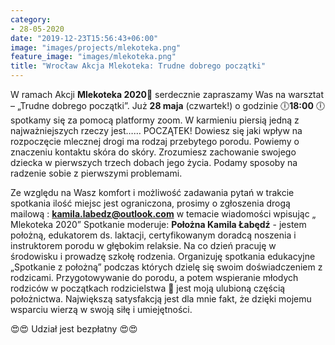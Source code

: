 ```yaml
---
category:
- 28-05-2020
date: "2019-12-23T15:56:43+06:00"
image: "images/projects/mlekoteka.png"
feature_image: "images/mlekoteka.png"
title: "Wrocław Akcja Mlekoteka: Trudne dobrego początki"
---
```




W ramach Akcji **Mlekoteka 2020**🍼 serdecznie zapraszamy Was na warsztat – „Trudne dobrego początki”.  Już **28 maja** (czwartek!) o godzinie 🕕**18:00** 🕕 spotkamy się za pomocą platformy zoom.
W karmieniu piersią jedną z najważniejszych rzeczy jest…… POCZĄTEK!
Dowiesz się jaki wpływ na rozpoczęcie mlecznej drogi ma rodzaj przebytego porodu.
Powiemy o znaczeniu kontaktu skóra do skóry.
Zrozumiesz zachowanie swojego dziecka w pierwszych trzech dobach jego życia.
Podamy sposoby na radzenie sobie z pierwszymi problemami.

Ze względu na Wasz komfort i możliwość zadawania pytań w trakcie spotkania ilość miejsc jest ograniczona, prosimy o zgłoszenia drogą mailową : **kamila.labedz@outlook.com** w temacie wiadomości wpisując „ Mlekoteka 2020”
Spotkanie moderuje:
**Położna Kamila Łabędź** - jestem położną, edukatorem ds. laktacji, certyfikowanym doradcą noszenia i instruktorem porodu w głębokim relaksie. Na co dzień pracuję w środowisku i prowadzę szkołę rodzenia. Organizuję spotkania edukacyjne „Spotkanie z położną” podczas których dzielę się swoim doświadczeniem z rodzicami. Przygotowywanie do porodu, a potem wspieranie młodych rodziców w początkach rodzicielstwa 👶 jest moją ulubioną częścią położnictwa. Największą satysfakcją jest dla mnie fakt, że dzięki mojemu wsparciu wierzą w swoją siłę i umiejętności.

😍😍 Udział jest bezpłatny 😍😍 
